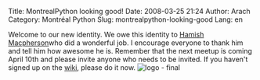 Title: MontrealPython looking good!
Date: 2008-03-25 21:24
Author: Arach
Category: Montréal Python
Slug: montrealpython-looking-good
Lang: en

Welcome to our new identity. We owe this identity to [Hamish
Macpherson][]who did a wonderful job. I encourage everyone to thank him
and tell him how awesome he is. Remember that the next meetup is coming
April 10th and please invite anyone who needs to be invited. If you
haven't signed up on the [wiki][], please do it now. ![logo - final][]

  [Hamish Macpherson]: http://hami.sh "Hamish's blog"
  [wiki]: http://barcampmontreal.org/wiki/MontrealPython2
    "signup for MontrealPython2"
  [logo - final]: http://montrealpython.org/wp-includes/images/montrealpython4a.png
